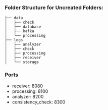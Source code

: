 ### Folder Structure for Uncreated Folders: ###

```
├── data
│   ├── check
│   ├── database
│   ├── kafka
│   └── processing
├── logs
│   ├── analyzer
│   ├── check
│   ├── processing
│   ├── receiver
│   └── storage
```

### Ports ###
* receiver: 8080
* processing: 8100
* analyzer: 8200
* consistency_check: 8300
